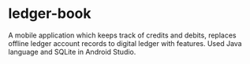 # ledger-book
A mobile application which keeps track of credits and debits, replaces offline ledger account records to digital ledger with features. Used Java language and SQLite in Android Studio.
